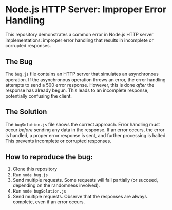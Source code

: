 # Node.js HTTP Server: Improper Error Handling

This repository demonstrates a common error in Node.js HTTP server implementations: improper error handling that results in incomplete or corrupted responses.

## The Bug

The `bug.js` file contains an HTTP server that simulates an asynchronous operation.  If the asynchronous operation throws an error, the error handling attempts to send a 500 error response.  However, this is done *after* the response has already begun. This leads to an incomplete response, potentially confusing the client.

## The Solution

The `bugSolution.js` file shows the correct approach.  Error handling must occur *before* sending any data in the response.  If an error occurs, the error is handled, a proper error response is sent, and further processing is halted.  This prevents incomplete or corrupted responses.

## How to reproduce the bug:
1. Clone this repository
2. Run `node bug.js`
3. Send multiple requests. Some requests will fail partially (or succeed, depending on the randomness involved). 
4. Run `node bugSolution.js`
5. Send multiple requests.  Observe that the responses are always complete, even if an error occurs.